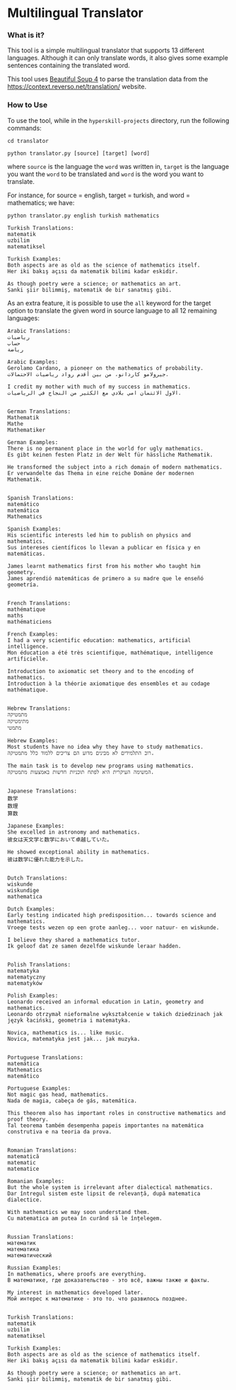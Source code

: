 # Multilingual Translator
### What is it?

This tool is a simple multilingual translator that supports 13 different languages. Although it can only translate words,
it also gives some example sentences containing the translated word.

This tool uses [Beautiful Soup 4](https://www.crummy.com/software/BeautifulSoup/) to parse the translation data from the https://context.reverso.net/translation/ website.

### How to Use
To use the tool, while in the `hyperskill-projects` directory, run the following commands:
```
cd translator
```
```
python translator.py [source] [target] [word]
```

where `source` is the language the `word` was written in, `target` is the language you want the `word` to be translated and
`word` is the word you want to translate.

For instance, for source = english, target = turkish, and word = mathematics; we have:
```
python translator.py english turkish mathematics
```
```
Turkish Translations:
matematik
uzbilim
matematiksel

Turkish Examples:
Both aspects are as old as the science of mathematics itself.
Her iki bakış açısı da matematik bilimi kadar eskidir.

As though poetry were a science; or mathematics an art.
Sanki şiir bilimmiş, matematik de bir sanatmış gibi.
```

As an extra feature, it is possible to use the `all` keyword for the target option to translate the given word in source
language to all 12 remaining languages:
```
Arabic Translations:
رياضيات
حساب
رياضة

Arabic Examples:
Gerolamo Cardano, a pioneer on the mathematics of probability.
جيرولامو كاردانو، من بين أقدم رواد رياضيات الاحتمالات.

I credit my mother with much of my success in mathematics.
الاول الائتمان امي بلادي مع الكثير من النجاح في الرياضيات.


German Translations:
Mathematik
Mathe
Mathematiker

German Examples:
There is no permanent place in the world for ugly mathematics.
Es gibt keinen festen Platz in der Welt für hässliche Mathematik.

He transformed the subject into a rich domain of modern mathematics.
Er verwandelte das Thema in eine reiche Domäne der modernen Mathematik.


Spanish Translations:
matemático
matemática
Mathematics

Spanish Examples:
His scientific interests led him to publish on physics and mathematics.
Sus intereses científicos lo llevan a publicar en física y en matemáticas.

James learnt mathematics first from his mother who taught him geometry.
James aprendió matemáticas de primero a su madre que le enseñó geometría.


French Translations:
mathématique
maths
mathématiciens

French Examples:
I had a very scientific education: mathematics, artificial intelligence.
Mon éducation a été très scientifique, mathématique, intelligence artificielle.

Introduction to axiomatic set theory and to the encoding of mathematics.
Introduction à la théorie axiomatique des ensembles et au codage mathématique.


Hebrew Translations:
מתמטיקה
מתימטיקה
מתמטי

Hebrew Examples:
Most students have no idea why they have to study mathematics.
רוב התלמידים לא מבינים מדוע הם צריכים ללמוד כלל מתמטיקה.

The main task is to develop new programs using mathematics.
המשימה העיקרית היא לפתח תוכניות חדשות באמצעות מתמטיקה.


Japanese Translations:
数学
数理
算数

Japanese Examples:
She excelled in astronomy and mathematics.
彼女は天文学と数学において卓越していた。

He showed exceptional ability in mathematics.
彼は数学に優れた能力を示した。


Dutch Translations:
wiskunde
wiskundige
mathematica

Dutch Examples:
Early testing indicated high predisposition... towards science and mathematics.
Vroege tests wezen op een grote aanleg... voor natuur- en wiskunde.

I believe they shared a mathematics tutor.
Ik geloof dat ze samen dezelfde wiskunde leraar hadden.


Polish Translations:
matematyka
matematyczny
matematyków

Polish Examples:
Leonardo received an informal education in Latin, geometry and mathematics.
Leonardo otrzymał nieformalne wykształcenie w takich dziedzinach jak język łaciński, geometria i matematyka.

Novica, mathematics is... like music.
Novica, matematyka jest jak... jak muzyka.


Portuguese Translations:
matemática
Mathematics
matemático

Portuguese Examples:
Not magic gas head, mathematics.
Nada de magia, cabeça de gás, matemática.

This theorem also has important roles in constructive mathematics and proof theory.
Tal teorema também desempenha papeis importantes na matemática construtiva e na teoria da prova.


Romanian Translations:
matematică
matematic
matematice

Romanian Examples:
But the whole system is irrelevant after dialectical mathematics.
Dar întregul sistem este lipsit de relevanță, după matematica dialectice.

With mathematics we may soon understand them.
Cu matematica am putea în curând să le înțelegem.


Russian Translations:
математик
математика
математический

Russian Examples:
In mathematics, where proofs are everything.
В математике, где доказательство - это всё, важны также и факты.

My interest in mathematics developed later.
Мой интерес к математике - это то. что развилось позднее.


Turkish Translations:
matematik
uzbilim
matematiksel

Turkish Examples:
Both aspects are as old as the science of mathematics itself.
Her iki bakış açısı da matematik bilimi kadar eskidir.

As though poetry were a science; or mathematics an art.
Sanki şiir bilimmiş, matematik de bir sanatmış gibi.
```
